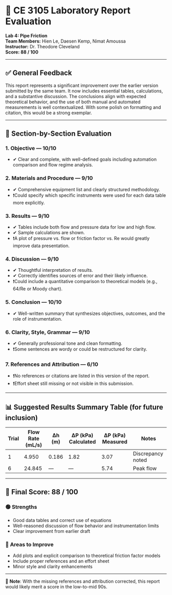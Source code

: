 
# 🧪 CE 3105 Laboratory Report Evaluation  
**Lab 4: Pipe Friction**  
**Team Members:** Hien Le, Daesen Kemp, Nimat Amoussa  
**Instructor:** Dr. Theodore Cleveland  
**Score: 88 / 100**

---

## ✅ General Feedback

This report represents a significant improvement over the earlier version submitted by the same team. It now includes essential tables, calculations, and a substantive discussion. The conclusions align with expected theoretical behavior, and the use of both manual and automated measurements is well contextualized. With some polish on formatting and citation, this would be a strong exemplar.

---

## 🧾 Section-by-Section Evaluation

### 1. **Objective** — **10/10**
- ✔ Clear and complete, with well-defined goals including automation comparison and flow regime analysis.

### 2. **Materials and Procedure** — **9/10**
- ✔ Comprehensive equipment list and clearly structured methodology.
- ❗Could specify which specific instruments were used for each data table more explicitly.

### 3. **Results** — **9/10**
- ✔ Tables include both flow and pressure data for low and high flow.
- ✔ Sample calculations are shown.
- ❗A plot of pressure vs. flow or friction factor vs. Re would greatly improve data presentation.

### 4. **Discussion** — **9/10**
- ✔ Thoughtful interpretation of results.
- ✔ Correctly identifies sources of error and their likely influence.
- ❗Could include a quantitative comparison to theoretical models (e.g., 64/Re or Moody chart).

### 5. **Conclusion** — **10/10**
- ✔ Well-written summary that synthesizes objectives, outcomes, and the role of instrumentation.

### 6. **Clarity, Style, Grammar** — **9/10**
- ✔ Generally professional tone and clean formatting.
- ❗Some sentences are wordy or could be restructured for clarity.

### 7. **References and Attribution** — **6/10**
- ❗No references or citations are listed in this version of the report.
- ❗Effort sheet still missing or not visible in this submission.

---

## 📊 Suggested Results Summary Table (for future inclusion)

| Trial | Flow Rate (mL/s) | Δh (m) | ΔP (kPa) Calculated | ΔP (kPa) Measured | Notes                  |
|-------|------------------|--------|----------------------|-------------------|------------------------|
| 1     | 4.950            | 0.186  | 1.82                 | 3.07              | Discrepancy noted      |
| 6     | 24.845           | —      | —                    | 5.74              | Peak flow              |

---

## 🧮 Final Score: **88 / 100**

### 🟢 **Strengths**
- Good data tables and correct use of equations
- Well-reasoned discussion of flow behavior and instrumentation limits
- Clear improvement from earlier draft

### 🔴 **Areas to Improve**
- Add plots and explicit comparison to theoretical friction factor models
- Include proper references and an effort sheet
- Minor style and clarity enhancements

---

📌 **Note**: With the missing references and attribution corrected, this report would likely merit a score in the low-to-mid 90s.
